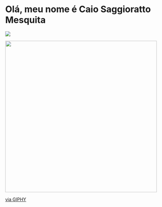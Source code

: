 <h1> Olá, meu nome é Caio Saggioratto Mesquita</h1>
 
 <a href="https://www.linkedin.com/in/caio-saggioratto-mesquita-2146061b4/" target="_blank"><img src="https://img.shields.io/badge/-LinkedIn-%230077B5?style=for-the-badge&logo=linkedin&logoColor=white" target="_blank"></a>  
  
<img src="https://media1.giphy.com/media/bGgsc5mWoryfgKBx1u/giphy.gif?cid=ecf05e470tltbm65fstl61f78266rf628h5t7rsafla8l5fm&rid=giphy.gif&ct=g" width="480" height="480" frameBorder="0" class="giphy-embed" allowFullScreen/><p><a href="https://giphy.com/gifs/computador-gu-tecnology-bGgsc5mWoryfgKBx1u">via GIPHY</a></p>
